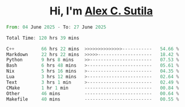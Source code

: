 <h1 align="center">Hi, I'm <a href="https://github.com/alexsutila" target="blank">Alex C. Sutila</a></h1>

<!--START_SECTION:waka-->

```rust
From: 04 June 2025 - To: 27 June 2025

Total Time: 120 hrs 39 mins

C++          66 hrs 22 mins  >>>>>>>>>>>>>>-----------   54.66 %
Markdown     22 hrs 22 mins  >>>>>--------------------   18.42 %
Python       9 hrs 8 mins    >>-----------------------   07.53 %
Bash         6 hrs 48 mins   >------------------------   05.61 %
Nix          5 hrs 16 mins   >------------------------   04.35 %
Lua          3 hrs 12 mins   >------------------------   02.64 %
Text         3 hrs 1 min     >------------------------   02.49 %
CMake        1 hr 1 min      -------------------------   00.84 %
Other        46 mins         -------------------------   00.64 %
Makefile     40 mins         -------------------------   00.55 %
```

<!--END_SECTION:waka-->
